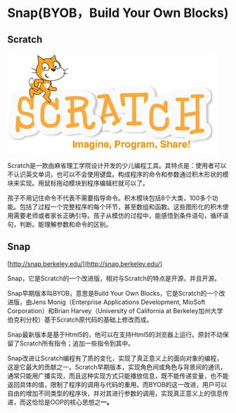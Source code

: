 # Snap\(BYOB，Build Your Own Blocks\)

## Scratch

![](/assets/scratch.png)

Scratch是一款由麻省理工学院设计开发的少儿编程工具。其特点是：使用者可以不认识英文单词，也可以不会使用键盘。构成程序的命令和参数通过积木形状的模块来实现。用鼠标拖动模块到程序编辑栏就可以了。

孩子不用记住命令不代表不需要指导命令。积木模块包括8个大类，100多个功能。包括了过程一个完整程序的每个环节，甚至数组和函数。这些图形化的积木使用需要老师或者家长正确引导。孩子从模仿的过程中，能感悟到条件语句，循环语句，判断。能理解参数和命令的区别。

## Snap

[http://snap.berkeley.edu/](http://snap.berkeley.edu/)

Snap，它是Scratch的一个改进版，相对与Scratch的特点是开源，并且开源。

Snap早期版本叫BYOB，意思是Build Your Own Blocks，它是Scratch的一个改进版，由Jens Monig（Enterprise Applications Development, MioSoft Corporation）和Brian Harvey（University of California at Berkeley加州大学伯克利分校）基于Scratch原代码的基础上修改而成。

Snap最新版本是基于Html5的，他可以在支持Html5的浏览器上运行。原封不动保留了Scratch所有指令；追加一些指令到其中。

Snap改进让Scratch编程有了质的变化，实现了真正意义上的面向对象的编程，这是它最大的贡献之一。Scratch早期版本，实现角色间或角色与背景间的通讯，通常只能用广播实现，而且这种实现方式只能播放信息，既不能传递变量，也不能返回具体的值，限制了程序的调用与代码的重用。而BYOB的这一改进，用户可以自由的增加不同类型的程序块，并对其进行参数的调用，实现真正意义上的信息传递，而这恰恰是OOP的核心思想之**一。**

